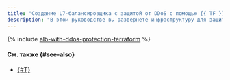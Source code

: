 ```yaml
---
title: "Создание L7-балансировщика с защитой от DDoS с помощью {{ TF }}"
description: "В этом руководстве вы развернете инфраструктуру для защиты от DDoS с помощью {{ TF }}. Для этого вы создадите облачную сеть, настроите группы безопасности {{ vpc-full-name }}, создадите группу ВМ {{ compute-full-name }}, свяжете с ней группу бэкендов, создадите HTTP-роутер и L7-балансировщик {{ alb-full-name }}."
---
```


{% include [alb-with-ddos-protection-terraform](../../../_tutorials/security/alb-with-ddos-protection-terraform.md) %}

#### См. также {#see-also}

* [{#T}](console.md)